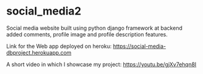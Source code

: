 # social_media2
Social media website built using python django framework at backend added comments, profile image and profile description features.

Link for the Web app deployed on heroku: https://social-media-dbproject.herokuapp.com

A short video in which I showcase my project: https://youtu.be/gjXv7ehqn8I

